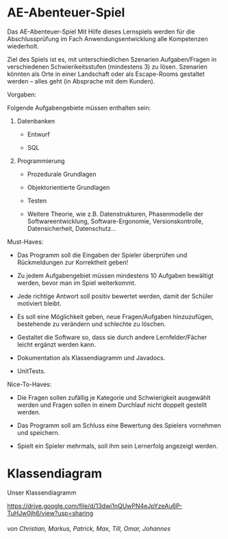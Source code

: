 # AE-Abenteuer-Spiel

Das AE-Abenteuer-Spiel
Mit Hilfe dieses Lernspiels werden für die Abschlussprüfung im Fach Anwendungsentwicklung alle Kompetenzen wiederholt. 

Ziel des Spiels ist es, mit unterschiedlichen Szenarien Aufgaben/Fragen in verschiedenen Schwierikeitsstufen (mindestens 3) zu lösen. Szenarien könnten als Orte in einer Landschaft oder als Escape-Rooms gestaltet werden – alles geht (in Absprache mit dem Kunden).

Vorgaben:

Folgende Aufgabengebiete müssen enthalten sein:
1.	Datenbanken 

    * Entwurf 
  
    *	SQL
  
2.	Programmierung 

    *	Prozedurale Grundlagen 
  
    *	Objektorientierte Grundlagen
  
    *	Testen
  
    *	Weitere Theorie, wie z.B. Datenstrukturen, Phasenmodelle der Softwareentwicklung, Software-Ergonomie, Versionskontrolle, Datensicherheit, Datenschutz…

Must-Haves:

* Das Programm soll die Eingaben der Spieler überprüfen und Rückmeldungen zur Korrektheit geben! 

* Zu jedem Aufgabengebiet müssen mindestens 10 Aufgaben bewältigt werden, bevor man im Spiel weiterkommt.

* Jede richtige Antwort soll positiv bewertet werden, damit der Schüler motiviert bleibt. 

* Es soll eine Möglichkeit geben, neue Fragen/Aufgaben hinzuzufügen, bestehende zu verändern und schlechte zu löschen.

* Gestaltet die Software so, dass sie durch andere Lernfelder/Fächer leicht ergänzt werden kann.

* Dokumentation als Klassendiagramm und Javadocs.

* UnitTests.


Nice-To-Haves:

* Die Fragen sollen zufällig je Kategorie und Schwierigkeit ausgewählt werden und Fragen sollen in einem Durchlauf nicht doppelt gestellt werden.

* Das Programm soll am Schluss eine Bewertung des Spielers vornehmen und speichern. 

* Spielt ein Spieler mehrmals, soll ihm sein Lernerfolg angezeigt werden.

# Klassendiagram

Unser Klassendiagramm

https://drive.google.com/file/d/13dwi1nQUwPN4eJpYzeAu6P-TuHJw0jh6/view?usp=sharing



###### von Christian, Markus, Patrick, Max, Till, Omar, Johannes
